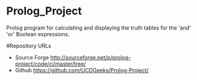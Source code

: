 # Prolog_Project
Prolog program for calculating and displaying the truth tables for the 'and' 'or' Boolean expressions.

#Repository URLs

* Source Forge http://sourceforge.net/p/prolog-project/code/ci/master/tree/
* Github       https://github.com/UCDGeeks/Prolog-Project/
